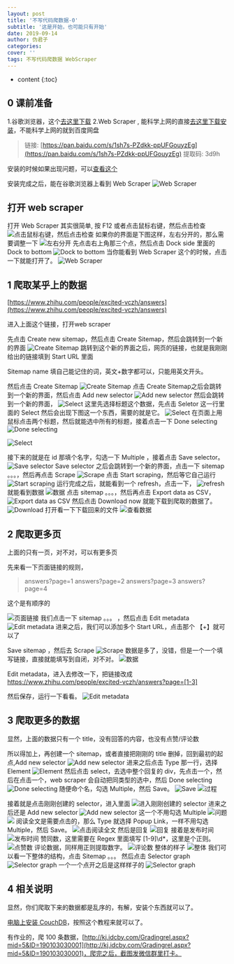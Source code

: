 ```yaml
---
layout: post
title: '不写代码爬数据-0'
subtitle: '这是开始，也可能只有开始'
date: 2019-09-14
author: 伪君子
categories:
cover: ''
tags: 不写代码爬数据 WebScraper
---
```


* content
{:toc}
## 0 课前准备

1.谷歌浏览器，这个[去这里下载](https://www.google.cn/chrome/index.html)
2.Web Scraper , 能科学上网的直接[去这里下载安装](https://chrome.google.com/webstore/detail/jnhgnonknehpejjnehehllkliplmbmhn)，不能科学上网的就到百度网盘
> 链接: [https://pan.baidu.com/s/1sh7s-PZdkk-ppUFGouyzEg](https://pan.baidu.com/s/1sh7s-PZdkk-ppUFGouyzEg)
> 提取码: 3d9h

安装的时候如果出现问题，可以[查看这个](http://www.iwebscraper.com/webscraper-install/)

安装完成之后，能在谷歌浏览器上看到 Web Scraper
![Web Scraper](http://pwqtqal1m.bkt.clouddn.com/FgjqWpzT_r0ucyzi1Itw3oePb2jU)
## 打开 web scraper

打开 Web Scraper 其实很简单, 按 F12 或者点击鼠标右键，然后点击检查
![点击鼠标右键，然后点击检查](http://pwqtqal1m.bkt.clouddn.com/FvLFSZB4fYbNFYJHgnEWaTuzM2xf)
如果你的界面是下图这样，左右分开的，那么需要调整一下
![左右分开](http://pwqtqal1m.bkt.clouddn.com/FuoQruikSjIqVzAj5ld7nIS1AgKk)
先点击右上角那三个点，然后点击 Dock side 里面的 Dock to bottom
![Dock to bottom](http://pwqtqal1m.bkt.clouddn.com/FhwHZ9jxB9bUc7c27_e_isaRzDx-)
当你能看到 Web Scraper 这个的时候，点击一下就能打开了。
![Web Scraper](http://pwqtqal1m.bkt.clouddn.com/Fi_VESQ43k_G0BL7zF3gg0zrYZJD)

## 1 爬取某乎上的数据

[https://www.zhihu.com/people/excited-vczh/answers](https://www.zhihu.com/people/excited-vczh/answers)

进入上面这个链接，打开web scraper

先点击 Create new sitemap，然后点击 Create Sitemap，然后会跳转到一个新的界面
![Create Sitemap](http://pwqtqal1m.bkt.clouddn.com/Fh225qjq-LTmoQU1fCQiMYlK2-3L)
跳转到这个新的界面之后，网页的链接，也就是我刚刚给出的链接填到 Start URL 里面

Sitemap name 填自己能记住的词，英文+数字都可以，只能用英文开头。

然后点击 Create Sitemap
![Create Sitemap](http://pwqtqal1m.bkt.clouddn.com/Fl3K62SXppjQzBEHeaz8Mk6arpWE)
点击 Create Sitemap之后会跳转到一个新的界面，然后点击 Add new selector
![Add new selector](http://pwqtqal1m.bkt.clouddn.com/FhRpZYqeAuNlGJKOyXEGfdlPjCaO)
然后会跳转到一个新的界面，
![Select](http://pwqtqal1m.bkt.clouddn.com/FpgiVud4DQ_GIcaT74VuUyorSdg8)
这里先选择标题这个数据，先点击 Seletor 这一行里面的 Select 
然后会出现下图这一个东西，需要的就是它。
![Select](http://pwqtqal1m.bkt.clouddn.com/FnAEkRM4cxkAB2V-7PkK59ej1qJ9)
在页面上用鼠标点击两个标题，然后就能选中所有的标题，接着点击一下 Done selecting
![Done selecting](http://pwqtqal1m.bkt.clouddn.com/FoAYYX6XzCOO7eotO1HI1wxs6Ow_)

![Select](http://pwqtqal1m.bkt.clouddn.com/Fi6yOcO0NCbIKsGrseSWYCYbBahm)

接下来的就是在 id 那填个名字，勾选一下 Multiple ，接着点击 Save selector。
![Save selector](http://pwqtqal1m.bkt.clouddn.com/FmTkSeIfBgYH2KT3NqfyalJBMDev)
Save selector 之后会跳转到一个新的界面，点击一下 sitemap 。。。，然后再点击 Scrape
![Scrape](http://pwqtqal1m.bkt.clouddn.com/FvgSZkqo9_L7Zt45bl-GXxERg0io)
点击 Start scraping，然后等它自己运行
![Start scraping](http://pwqtqal1m.bkt.clouddn.com/FuKvJ9Nxbm2fQq2fUopl_KPavCGW)
运行完成之后，就能看到一个 refresh，点击一下，
![refresh](http://pwqtqal1m.bkt.clouddn.com/FhwZM2IAvYM_7O5W64Y5ecOlg9AN)
就能看到数据
![数据](http://pwqtqal1m.bkt.clouddn.com/FszhPdwkbwcLqlSGaut5KKFOaqkO)
点击 sitemap 。。。，然后再点击 Export data as CSV，
![Export data as CSV](http://pwqtqal1m.bkt.clouddn.com/FoUaFkXqlHB34FEwVbZfYrjvFGEs)
然后点击 Download now 就能下载到爬取的数据了。
![Download](http://pwqtqal1m.bkt.clouddn.com/FqAuTXdcEjz_kv9LsHPitffjV6XL)
打开看一下下载回来的文件
![查看数据](http://pwqtqal1m.bkt.clouddn.com/FvPKeT8mdCMDMHMXYxYXoCwIhooY)


## 2 爬取更多页
上面的只有一页，对不对，可以有更多页

先来看一下页面链接的规则，
>answers?page=1
>answers?page=2
>answers?page=3
>answers?page=4

这个是有顺序的

![页面链接](http://pwqtqal1m.bkt.clouddn.com/FqYVjjG4jPe_hrgzom-WXfdZBKJF)
我们点击一下 sitemap 。。。 ，然后点击 Edit metadata
![Edit metadata](http://pwqtqal1m.bkt.clouddn.com/FlX3UQmiE4lkopU0Ln7I8O2Yc4Ui)
进来之后，我们可以添加多个 Start URL，点击那个 【+】就可以了

Save sitemap ，然后去 Scrape
![Scrape](http://pwqtqal1m.bkt.clouddn.com/Fp0vnl-0_vdqJSxVBjLIf08-rfNF)
数据是多了，没错，但是一个一个填写链接，直接就能填写到自闭，对不对。
![数据](http://pwqtqal1m.bkt.clouddn.com/FoA4_BWnPhENnkGiIyHKBIeNWX6R)

Edit metadata，进入去修改一下，把链接改成 https://www.zhihu.com/people/excited-vczh/answers?page=[1-3]

然后保存，运行一下看看。
![Edit metadata](http://pwqtqal1m.bkt.clouddn.com/FvXNFf6cHW279FhtJrNHzxYn9pe3)

##  3 爬取更多的数据
显然，上面的数据只有一个 title，没有回答的内容，也没有点赞/评论数

所以得加上，再创建一个 sitemap，或者直接把刚刚的 title 删掉，回到最初的起点,Add new selector
![Add new selector](http://pwqtqal1m.bkt.clouddn.com/FhRpZYqeAuNlGJKOyXEGfdlPjCaO)
进来之后点击 Type 那一行，选择 Element
![Element](http://pwqtqal1m.bkt.clouddn.com/FvBlGN_6kb_-_4pfckgIZYEiskOo)
然后点击 select，去选中整个回复的 div，先点击一个，然后在点击一个，web scraper 会自动把同类型的选中，然后 Done selecting
![Done selecting](http://pwqtqal1m.bkt.clouddn.com/FrSuSQIwwm3XeeIIPadwH887B6WT)
随便命个名，勾选 Multiple，然后 Save。
![Save](http://pwqtqal1m.bkt.clouddn.com/FgSpcPXK6W6cJ8ltvmjYxrvs6PrG)
![过程](http://pwqtqal1m.bkt.clouddn.com/FomfY2Us6ra7KuvnLFKclNGu9sZb)

接着就是点击刚刚创建的 selector，进入里面
![进入刚刚创建的 selector](http://pwqtqal1m.bkt.clouddn.com/FhoBkkxlZWtXSpcrB3B8R7JCtwTS)
进来之后还是 Add new selector
![Add new selector](http://pwqtqal1m.bkt.clouddn.com/FucvDZl4pT0ebUxUp0ftFg42LzLJ)
这一个不用勾选 Multiple
![问题](http://pwqtqal1m.bkt.clouddn.com/Fr1FsXJtTsviUkZewcSr81tFKpcY)
![](http://pwqtqal1m.bkt.clouddn.com/FpGEiyg5qPsXrxNayHhxKRVRRzZn)
阅读全文是需要点击的，那么 Type 就选择 Popup Link，一样不用勾选 Multiple，然后 Save。
![点击阅读全文](http://pwqtqal1m.bkt.clouddn.com/FmDSHK24OeSej8HqFyzdLqOrLLzx)
然后是回复
![回复](http://pwqtqal1m.bkt.clouddn.com/Fi92sR-VNuCsWZR9CG31Vm8hnmrd)
接着是发布时间
![发布时间](http://pwqtqal1m.bkt.clouddn.com/FoLiblG3xcFkrZS2WsWXjkDmwkA-)
赞同数，这里需要在 Regex 里面填写 [1-9]\d*，这里是个正则。
![点赞数](http://pwqtqal1m.bkt.clouddn.com/FpLF-4csKJGf0-c-9W4hfawqsMR3)
评论数据，同样用正则提取数字。
![评论数](http://pwqtqal1m.bkt.clouddn.com/FmnHPuCq49j9_ABQPZ-lML-vjkMy)
整体的样子
![整体](http://pwqtqal1m.bkt.clouddn.com/FmfP9LEHI0WNiCxD_5VHbzwsLqVH)
我们可以看一下整体的结构，点击 Sitemap 。。。 然后点击 Selector graph
![Selector graph](http://pwqtqal1m.bkt.clouddn.com/FnDOGofKU3oST76O3vjV-1N9J2pc)
一个一个点开之后是这样样子的
![Selector graph](http://pwqtqal1m.bkt.clouddn.com/Fgos5DV7uWOYEyyvixsB9vl06G_W)

## 4 相关说明
显然，你们爬取下来的数据都是乱序的，有解，安装个东西就可以了。

[电脑上安装 CouchDB](http://www.iwebscraper.com/install-couchdb/)，按照这个教程来就可以了。

有作业的，爬 100 条数据，[http://kj.idcby.com/Gradingrel.aspx?mid=5&ID=190103030001](http://kj.idcby.com/Gradingrel.aspx?mid=5&ID=190103030001)，爬完之后，截图发微信群里打卡。
